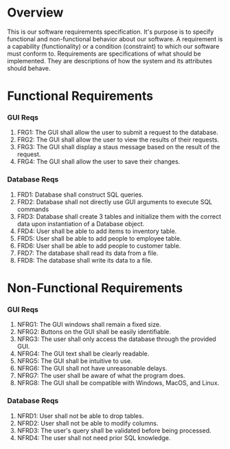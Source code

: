 # Overview
This is our software requirements specification. It's purpose is to specify 
functional and non-functional behavior about our software. A requirement is 
a capability (functionality) or a condition (constraint) to which our 
software must conform to. Requirements are specifications of what should 
be 
implemented. They are descriptions of how the system and its 
attributes should behave.


# Functional Requirements
### GUI Reqs
 1. FRG1: The GUI shall allow the user to submit a request to the database.
 2. FRG2: The GUI shall allow the user to view the results of their requests.
 3. FRG3: The GUI shall display a staus message based on the result of the request.
 4. FRG4: The GUI shall allow the user to save their changes.
 
### Database Reqs
 1. FRD1: Database shall construct SQL queries.
 2. FRD2: Database shall not directly use GUI arguments to execute SQL commands
 3. FRD3: Database shall create 3 tables and initialize them with the correct data upon    	instantiation of a Database object.
 4. FRD4: User shall be able to add items to inventory table.
 5. FRD5: User shall be able to add people to employee table.
 6. FRD6: User shall be able to add people to customer table.
 7. FRD7: The database shall read its data from a file.
 8. FRD8: The database shall write its data to a file.
 
# Non-Functional Requirements
### GUI Reqs
 1. NFRG1: The GUI windows shall remain a fixed size.
 2. NFRG2: Buttons on the GUI shall be easily identifiable.
 3. NFRG3: The user shall only access the database through the provided GUI.
 4. NFRG4: The GUI text shall be clearly readable.
 5. NFRG5: The GUI shall be intuitive to use.
 6. NFRG6: The GUI shall not have unreasonable delays.
 7. NFRG7: The user shall be aware of what the program does.
 8. NFRG8: The GUI shall be compatible with Windows, MacOS, and Linux.
### Database Reqs
 1. NFRD1: User shall not be able to drop tables.
 2. NFRD2: User shall not be able to modify columns.
 3. NFRD3: The user's query shall be validated before being processed.
 4. NFRD4: The user shall not need prior SQL knowledge.
